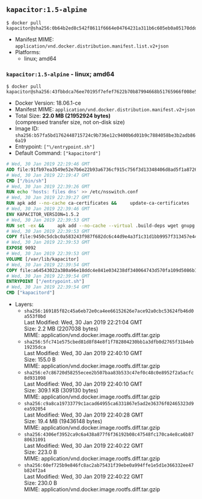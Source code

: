 ## `kapacitor:1.5-alpine`

```console
$ docker pull kapacitor@sha256:0b64b2ed8c542f8611f6664e04764231a311b6c605eb0a05170ddd04838e7c83
```

-	Manifest MIME: `application/vnd.docker.distribution.manifest.list.v2+json`
-	Platforms:
	-	linux; amd64

### `kapacitor:1.5-alpine` - linux; amd64

```console
$ docker pull kapacitor@sha256:43fbbdca76ee70195f7efef7622b70b87994668b51765966f008e5699d2bfebf
```

-	Docker Version: 18.06.1-ce
-	Manifest MIME: `application/vnd.docker.distribution.manifest.v2+json`
-	Total Size: **22.0 MB (21952924 bytes)**  
	(compressed transfer size, not on-disk size)
-	Image ID: `sha256:b57fa5bd1762448715724c9b736e12c9400b6d01b9c7884058be3b2adb866a19`
-	Entrypoint: `["\/entrypoint.sh"]`
-	Default Command: `["kapacitord"]`

```dockerfile
# Wed, 30 Jan 2019 22:19:46 GMT
ADD file:91fb97ea3549e52e7b6e22b93a6736cf915c756f3d13348406d8ad5f1a872680 in / 
# Wed, 30 Jan 2019 22:19:47 GMT
CMD ["/bin/sh"]
# Wed, 30 Jan 2019 22:39:26 GMT
RUN echo 'hosts: files dns' >> /etc/nsswitch.conf
# Wed, 30 Jan 2019 22:39:27 GMT
RUN apk add --no-cache ca-certificates &&     update-ca-certificates
# Wed, 30 Jan 2019 22:39:46 GMT
ENV KAPACITOR_VERSION=1.5.2
# Wed, 30 Jan 2019 22:39:53 GMT
RUN set -ex &&     apk add --no-cache --virtual .build-deps wget gnupg tar &&     for key in         05CE15085FC09D18E99EFB22684A14CF2582E0C5 ;     do         gpg --keyserver ha.pool.sks-keyservers.net --recv-keys "$key" ||         gpg --keyserver pgp.mit.edu --recv-keys "$key" ||         gpg --keyserver keyserver.pgp.com --recv-keys "$key" ;     done &&     wget --no-verbose https://dl.influxdata.com/kapacitor/releases/kapacitor-${KAPACITOR_VERSION}-static_linux_amd64.tar.gz.asc &&     wget --no-verbose https://dl.influxdata.com/kapacitor/releases/kapacitor-${KAPACITOR_VERSION}-static_linux_amd64.tar.gz &&     gpg --batch --verify kapacitor-${KAPACITOR_VERSION}-static_linux_amd64.tar.gz.asc kapacitor-${KAPACITOR_VERSION}-static_linux_amd64.tar.gz &&     mkdir -p /usr/src &&     tar -C /usr/src -xzf kapacitor-${KAPACITOR_VERSION}-static_linux_amd64.tar.gz &&     rm -f /usr/src/kapacitor-*/kapacitor.conf &&     chmod +x /usr/src/kapacitor-*/* &&     cp -a /usr/src/kapacitor-*/* /usr/bin/ &&     rm -rf *.tar.gz* /usr/src /root/.gnupg &&     apk del .build-deps
# Wed, 30 Jan 2019 22:39:53 GMT
COPY file:9450c5dcbc0a583243f987f682dc6c44d9e4a3f1c31d1bb9957f313457e444ec in /etc/kapacitor/kapacitor.conf 
# Wed, 30 Jan 2019 22:39:53 GMT
EXPOSE 9092
# Wed, 30 Jan 2019 22:39:53 GMT
VOLUME [/var/lib/kapacitor]
# Wed, 30 Jan 2019 22:39:54 GMT
COPY file:a64543022a380a96e18ddc4e841e034238df340064743d570fa109d5086b123a in /entrypoint.sh 
# Wed, 30 Jan 2019 22:39:54 GMT
ENTRYPOINT ["/entrypoint.sh"]
# Wed, 30 Jan 2019 22:39:54 GMT
CMD ["kapacitord"]
```

-	Layers:
	-	`sha256:169185f82c45a6eb72e0ca4ee66152626e7ace92a0cbc53624fb46d0a553f0bd`  
		Last Modified: Wed, 30 Jan 2019 22:21:04 GMT  
		Size: 2.2 MB (2207038 bytes)  
		MIME: application/vnd.docker.image.rootfs.diff.tar.gzip
	-	`sha256:5fc741e575cbed81d8f84e8f1f782804230bb1a3dfb0d2765f31b4eb19235dca`  
		Last Modified: Wed, 30 Jan 2019 22:40:10 GMT  
		Size: 155.0 B  
		MIME: application/vnd.docker.image.rootfs.diff.tar.gzip
	-	`sha256:e7c86720d58255ecee2b507baa83b533c47ef0c48c0e8952f2a5acfc8d931098`  
		Last Modified: Wed, 30 Jan 2019 22:40:10 GMT  
		Size: 309.1 KB (309130 bytes)  
		MIME: application/vnd.docker.image.rootfs.diff.tar.gzip
	-	`sha256:c9a8ca19733779c1acad64955ca6331867e5ad2e36376f02465323d9ea592054`  
		Last Modified: Wed, 30 Jan 2019 22:40:28 GMT  
		Size: 19.4 MB (19436148 bytes)  
		MIME: application/vnd.docker.image.rootfs.diff.tar.gzip
	-	`sha256:4306ef3952ca9c6a438a877f6f36192b08c47548fc170ca4e8ca6b8780631091`  
		Last Modified: Wed, 30 Jan 2019 22:40:22 GMT  
		Size: 223.0 B  
		MIME: application/vnd.docker.image.rootfs.diff.tar.gzip
	-	`sha256:60ef725b9e846fc8ac2ab75431f39ebe0a994ffe1e5d1e366332ee47b824f2a4`  
		Last Modified: Wed, 30 Jan 2019 22:40:22 GMT  
		Size: 230.0 B  
		MIME: application/vnd.docker.image.rootfs.diff.tar.gzip
